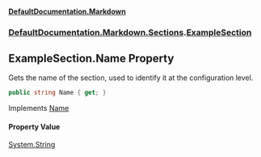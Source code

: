 #### [DefaultDocumentation\.Markdown](../../../../index.md 'index')
### [DefaultDocumentation\.Markdown\.Sections](../../../../index.md#DefaultDocumentation.Markdown.Sections 'DefaultDocumentation\.Markdown\.Sections').[ExampleSection](index.md 'DefaultDocumentation\.Markdown\.Sections\.ExampleSection')

## ExampleSection\.Name Property

Gets the name of the section, used to identify it at the configuration level\.

```csharp
public string Name { get; }
```

Implements [Name](https://github.com/Doraku/DefaultDocumentation/blob/master/documentation/api/DefaultDocumentation/Api/ISection/Name.md 'DefaultDocumentation\.Api\.ISection\.Name')

#### Property Value
[System\.String](https://learn.microsoft.com/en-us/dotnet/api/system.string 'System\.String')